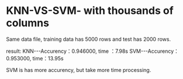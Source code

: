 # KNN-VS-SVM- with thousands of columns

Same data file, training data has 5000 rows and test has 2000 rows.

result: 
KNN---Accurency：0.946000, time ：7.98s
SVM---Accurency：0.953000, time：13.95s

SVM  is has more accurency, but take more time processing.
